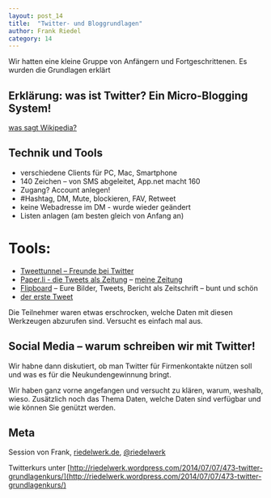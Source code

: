 ```yaml
---
layout: post_14
title:  "Twitter- und Bloggrundlagen"
author: Frank Riedel
category: 14
---
```


Wir hatten eine kleine Gruppe von Anfängern und Fortgeschrittenen. Es wurden die Grundlagen erklärt 
  
## Erklärung: was ist Twitter? Ein Micro-Blogging System!

[was sagt Wikipedia?](http://de.wikipedia.org/wiki/Twitter)

## Technik und Tools

   * verschiedene Clients für PC, Mac, Smartphone
   * 140 Zeichen – von SMS abgeleitet, App.net macht 160
   * Zugang? Account anlegen!
   * \#Hashtag, DM, Mute, blockieren, FAV, Retweet
   * keine Webadresse im DM - wurde wieder geändert
   * Listen anlagen (am besten gleich von Anfang an)

# Tools:

   * [Tweettunnel – Freunde bei Twitter](http://tweettunnel.info/friend.php)
   * [Paper.li - die Tweets als Zeitung](http://paper.li) – [meine Zeitung](http://paper.li/riedelwerk/1369463017)
   * [Flipboard](https://about.flipboard.com) – Eure Bilder, Tweets, Bericht als Zeitschrift – bunt und schön
   * [der erste Tweet](https://discover.twitter.com/de/first-tweet)

Die Teilnehmer waren etwas erschrocken, welche Daten mit diesen Werkzeugen abzurufen sind. Versucht es einfach mal aus.


## Social Media – warum schreiben wir mit Twitter!

Wir habne dann diskutiert, ob man Twitter für Firmenkontakte nützen soll und was es für die Neukundengewinnung bringt.

Wir haben ganz vorne angefangen und versucht zu klären, warum, weshalb, wieso.
Zusätzlich noch das Thema Daten, welche Daten sind verfügbar und wie können Sie genützt werden. 

## Meta

Session von Frank, [riedelwerk.de](http://www.riedelwerk.de), [@riedelwerk](https://twitter.com/riedelwerk)

Twitterkurs unter [http://riedelwerk.wordpress.com/2014/07/07/473-twitter-grundlagenkurs/](http://riedelwerk.wordpress.com/2014/07/07/473-twitter-grundlagenkurs/)


